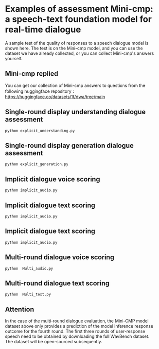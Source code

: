 # Examples of assessment Mini-cmp: a speech-text foundation model for real-time dialogue

A sample test of the quality of responses to a speech dialogue model is shown here. The test is on the  Mini-cmp model, and you can use the dataset we have already collected, or you can collect  Mini-cmp's answers yourself.

##  Mini-cmp replied

You can get our collection of  Mini-cmp answers to questions from the following huggingface repository：https://huggingface.co/datasets/1f/dwa/tree/main

## Single-round display understanding dialogue assessment

```
python explicit_understanding.py
```

## Single-round display generation dialogue assessment

```
python explicit_generation.py
```

## Implicit dialogue voice scoring

```
python implicit_audio.py
```

## Implicit dialogue text scoring

```
python implicit_audio.py
```

## Implicit dialogue text scoring

```
python implicit_audio.py
```

## Multi-round dialogue voice scoring

```
python  Multi_audio.py
```

## Multi-round dialogue text scoring

```
python  Multi_text.py
```
## Attention
In the case of the multi-round dialogue evaluation, the Mini-CMP model dataset above only provides a prediction of the model inference response outcome for the fourth round. The first three rounds of user-response speech need to be obtained by downloading the full WavBench dataset. The dataset will be open-sourced subsequently.
